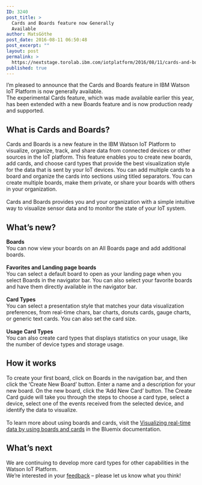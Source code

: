 ```yaml
---
ID: 3240
post_title: >
  Cards and Boards feature now Generally
  Available
author: MatsGöthe
post_date: 2016-08-11 06:50:48
post_excerpt: ""
layout: post
permalink: >
  https://nextstage.torolab.ibm.com/iotplatform/2016/08/11/cards-and-boards-feature-now-generally-available/
published: true
---
```

I’m pleased to announce that the Cards and Boards feature in IBM Watson IoT Platform is now generally available.<br />The experimental Cards feature, which was made available earlier this year, has been extended with a new Boards feature and is now production ready and supported.<br /><h2>What is Cards and Boards?</h2>Cards and Boards is a new feature in the IBM Watson IoT Platform to visualize, organize, track, and share data from connected devices or other sources in the IoT platform. This feature enables you to create new boards, add cards, and choose card types that provide the best visualization style for the data that is sent by your IoT devices. You can add multiple cards to a board and organize the cards into sections using titled separators. You can create multiple boards, make them private, or share your boards with others in your organization.<br /><br />Cards and Boards provides you and your organization with a simple intuitive way to visualize sensor data and to monitor the state of your IoT system.<br /><h2>What’s new?</h2><strong>Boards</strong><br />You can now view your boards on an All Boards page and add additional boards.<br /><br /><strong>Favorites and Landing page boards</strong><br />You can select a default board to open as your landing page when you select Boards in the navigator bar. You can also select your favorite boards and have them directly available in the navigator bar. <br /><br /><strong>Card Types</strong><br />You can select a presentation style that matches your data visualization preferences, from real-time chars, bar charts, donuts cards, gauge charts, or generic text cards. You can also set the card size.<br /><br /><strong>Usage Card Types</strong><br />You can also create card types that displays statistics on your usage, like the number of device types and storage usage.<br /><h2>How it works</h2>To create your first board, click on Boards in the navigation bar, and then click the ‘Create New Board’ button. Enter a name and a description for your new board. On the new board, click the ‘Add New Card’ button. The Create Card guide will take you through the steps to choose a card type, select a device, select one of the events received from the selected device, and identify the data to visualize.  <br /><br />To learn more about using boards and cards, visit the <a href="https://console.ng.bluemix.net/docs/services/IoT/data_visualization.html">Visualizing real-time data by using boards and cards</a> in the Bluemix documentation. <br /><h2>What’s next</h2>We are continuing to develop more card types for other capabilities in the Watson IoT Platform.<br />We’re interested in your <a href="https://nextstage.torolab.ibm.com/answers/smartspace/internet-of-things/">feedback</a> – please let us know what you think!